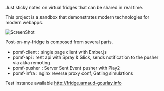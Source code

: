 Just sticky notes on virtual fridges that can be shared in real time.

This project is a sandbox that demonstrates modern technologies for modern webapps.

![ScreenShot](http://fridge.arnaud-gourlay.info/images/demo.jpeg)

Post-on-my-fridge is composed from several parts.

* pomf-client : single page client with Ember.js
* pomf-api    : rest api with Spray & Slick, sends notification to the pusher via akka remoting
* pomf-pusher : Server Sent Event pusher with Play2
* pomf-infra  : nginx reverse proxy conf, Gatling simulations

Test instance available http://fridge.arnaud-gourlay.info
